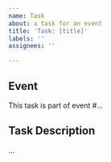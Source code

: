 ```yaml
---
name: Task
about: a task for an event
title: 'Task: [title]'
labels: ''
assignees: ''

---
```


## Event

This task is part of event #...

## Task Description

...
